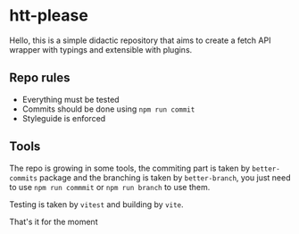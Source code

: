 # htt-please

Hello, this is a simple didactic repository that aims to create a fetch API wrapper
with typings and extensible with plugins.

## Repo rules

- Everything must be tested
- Commits should be done using `npm run commit`
- Styleguide is enforced

## Tools

The repo is growing in some tools, the commiting part is taken by `better-commits` package and
the branching is taken by `better-branch`, you just need to use `npm run commmit` or `npm run branch` to use them.

Testing is taken by `vitest` and building by `vite`.

That's it for the moment

